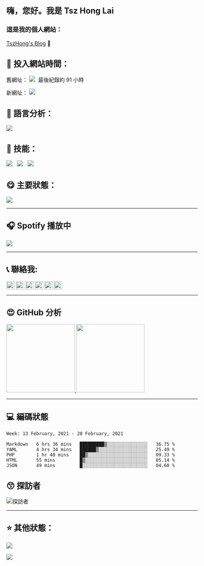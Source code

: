 ﻿##  嗨，您好。我是 Tsz Hong Lai

### 這是我的個人網站：

[TszHong's Blog](https://tszhong0411.vercel.app) 👋

## :gem: 投入網站時間：

舊網址：
![](https://wakatime.com/badge/github/TszHong0411/tszhong0411.github.io.svg) &nbsp;最後紀錄約 91 小時

新網址：
![](https://wakatime.com/badge/github/TszHong0411/blog.svg)

## :100: 語言分析：

![](https://wakatime.com/share/@TszHong/af4b2a1b-8bc7-4078-becd-e336955b9d0b.png)

## :baby: 技能：

![](https://img.shields.io/badge/-HTML-red)
&nbsp;
![](https://img.shields.io/badge/-CSS-blue)
&nbsp;
![](https://img.shields.io/badge/-Javascript-yellow)

## :yum: 主要狀態：

![](https://metrics.lecoq.io/tszhong0411)

---

## 🎧 Spotify 播放中

![](https://now-playing-codestackr.vercel.app/api/spotify-playing)

---

## :telephone_receiver: 聯絡我:

<a href="https://www.youtube.com/channel/UC2hMWOaOlk9vrkvFVaGmn0Q" target="_blank"><img align="left" alt="TszHonglai | YouTube" width="22px" src="https://cdn.jsdelivr.net/gh/tszhong0411/image/youtube.svg"></a>

<a href="https://twitter.com/TszhongLai0411" target="_blank"><img align="left" alt="TszHonglai | Twitter" width="22px" src="https://cdn.jsdelivr.net/gh/tszhong0411/image/twitter.svg"></a>

<a href="https://www.linkedin.com/in/tsz-hong-lai-b4976618b/" target="_blank"><img align="left" alt="TszHonglai | LinkedIn" width="22px" src="https://cdn.jsdelivr.net/gh/tszhong0411/image/linkedin.svg"></a>

<a href="https://www.instagram.com/tszhong0411/" target="_blank"><img align="left" alt="TszHonglai | Instagram" width="22px" src="https://cdn.jsdelivr.net/gh/tszhong0411/image/instagram.svg"></a>

<a href="https://www.facebook.com/tszhonglai.0411" target="_blank"><img align="left" alt="TszHonglai | Instagram" width="22px" src="https://cdn.jsdelivr.net/gh/tszhong0411/image/facebook.svg"></a>

<a href="https://tszhong0411.vercel.app" target="_blank"><img alt="TszHonglai | website" width="22px" src="https://cdn.jsdelivr.net/gh/tszhong0411/image/website.svg"></a>

---

## :heart_eyes: GitHub 分析

<a href="https://github.com/tszhong0411">
  <img height="180em" src="https://github-readme-stats.vercel.app/api?username=TszHong0411&bg_color=30,e96443,904e95&title_color=fff&text_color=fff"/>
  <img height="180em" src="https://github-readme-stats.vercel.app/api/top-langs/?username=TszHong0411&layout=compact"/>
</a>

---

## :computer: 編碼狀態

<!--START_SECTION:waka-->
```text
Week: 13 February, 2021 - 20 February, 2021

Markdown   6 hrs 36 mins   █████████▒░░░░░░░░░░░░░░░   36.75 % 
YAML       4 hrs 34 mins   ██████▒░░░░░░░░░░░░░░░░░░   25.49 % 
PHP        1 hr 40 mins    ██▒░░░░░░░░░░░░░░░░░░░░░░   09.33 % 
HTML       55 mins         █▒░░░░░░░░░░░░░░░░░░░░░░░   05.14 % 
JSON       49 mins         █░░░░░░░░░░░░░░░░░░░░░░░░   04.60 % 
```
<!--END_SECTION:waka-->

## :kissing_smiling_eyes: 探訪者

<img alt="探訪者" src="https://visitor-badge.glitch.me/badge?page_id=tszhong0411.tszhong0411">

---

## :star: 其他狀態：

![](https://github-profile-trophy.vercel.app/?username=tszhong0411)


![](https://cdn.jsdelivr.net/gh/tszhong0411/image/smile.png)